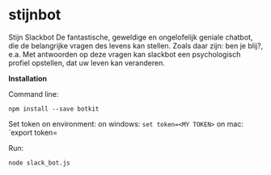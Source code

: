 # stijnbot
Stijn Slackbot
De fantastische, geweldige en ongelofelijk geniale chatbot, die de belangrijke vragen des levens kan stellen. 
Zoals daar zijn: ben je blij?, e.a.
Met antwoorden op deze vragen kan slackbot een psychologisch profiel opstellen, dat uw leven kan veranderen.

**Installation**

Command line:

`npm install --save botkit`

Set token on environment:
on windows:
`set token=<MY TOKEN>`
on mac:
`export token=<MY TOKEN>

Run:

`node slack_bot.js`
